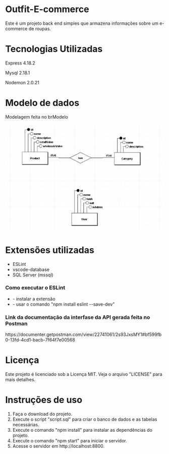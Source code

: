 # Outfit-E-commerce
Este é um projeto back end simples que armazena informações sobre um e-commerce de roupas.

<h1>Tecnologias Utilizadas</h1>
<p>Express 4.18.2</p>
<p>Mysql 2.18.1</p>
<p>Nodemon 2.0.21</p>

<h1>Modelo de dados</h1>
<p>Modelagem feita no brModelo<p>
<img src="./.github/modelagemOutfit.png">

<h1>Extensões utilizadas</h1>
<ul>
<li>ESLint</li>
<li>vscode-database</li>
<li>SQL Server (mssql)</li>
</ul>

<h3>Como executar o ESLint</h3>
<ul>
<li>- instalar a extensão</li>
<li>- usar o comando "npm install eslint --save-dev"</li>
</ul>

<h3>Link da documentação da interfase da API gerada feita no Postman</h3>
https://documenter.getpostman.com/view/22741061/2s93JxsMY1#bf599fb0-13fd-4cd1-bacb-7f64f7e00568

<h1>Licença</h1>
<p>Este projeto é licenciado sob a Licença MIT. Veja o arquivo "LICENSE" para mais detalhes.</p>

<h1>Instruções de uso</h1>
<ol>
<li>Faça o download do projeto.</li>
<li>Execute o script "script.sql" para criar o banco de dados e as tabelas necessárias.</li>
<li>Execute o comando "npm install" para instalar as dependências do projeto.</li>
<li>Execute o comando "npm start" para iniciar o servidor.</li>
<li>Acesse o servidor em http://localhost:8800.</li>
</ol>